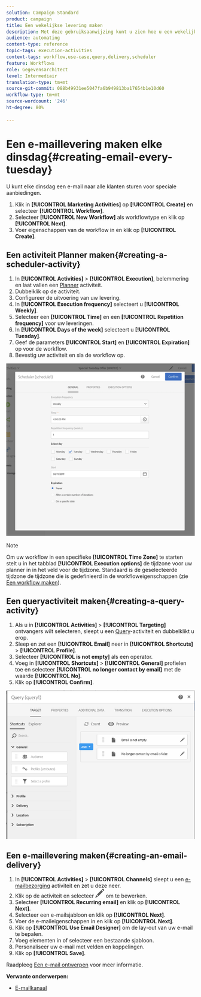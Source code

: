 ```yaml
---
solution: Campaign Standard
product: campaign
title: Een wekelijkse levering maken
description: Met deze gebruiksaanwijzing kunt u zien hoe u een wekelijkse levering maakt.
audience: automating
content-type: reference
topic-tags: execution-activities
context-tags: workflow,use-case,query,delivery,scheduler
feature: Workflows
role: Gegevensarchitect
level: Intermediair
translation-type: tm+mt
source-git-commit: 088b49931ee5047fa6b949813ba17654b1e10d60
workflow-type: tm+mt
source-wordcount: '246'
ht-degree: 80%

---
```



# Een e-maillevering maken elke dinsdag{#creating-email-every-tuesday}

U kunt elke dinsdag een e-mail naar alle klanten sturen voor speciale aanbiedingen.

1. Klik in **[!UICONTROL Marketing Activities]** op **[!UICONTROL Create]** en selecteer **[!UICONTROL Workflow]**.
1. Selecteer **[!UICONTROL New Workflow]** als workflowtype en klik op **[!UICONTROL Next]**.
1. Voer eigenschappen van de workflow in en klik op **[!UICONTROL Create]**.

## Een activiteit Planner maken{#creating-a-scheduler-activity}

1. In **[!UICONTROL Activities]** > **[!UICONTROL Execution]**, belemmering en laat vallen een [Planner](../../automating/using/scheduler.md) activiteit.
1. Dubbelklik op de activiteit.
1. Configureer de uitvoering van uw levering.
1. In **[!UICONTROL Execution frequency]** selecteert u **[!UICONTROL Weekly]**.
1. Selecteer een **[!UICONTROL Time]** en een **[!UICONTROL Repetition frequency]** voor uw leveringen.
1. In **[!UICONTROL Days of the week]** selecteert u **[!UICONTROL Tuesday]**.
1. Geef de parameters **[!UICONTROL Start]** en **[!UICONTROL Expiration]** op voor de workflow.
1. Bevestig uw activiteit en sla de workflow op.

![](assets/scheduler_properties.png)

>[!NOTE]
>
>Om uw workflow in een specifieke **[!UICONTROL Time Zone]** te starten stelt u in het tabblad **[!UICONTROL Execution options]** de tijdzone voor uw planner in in het veld voor de tijdzone. Standaard is de geselecteerde tijdzone de tijdzone die is gedefinieerd in de workfloweigenschappen (zie [Een workflow maken](../../automating/using/building-a-workflow.md)).

## Een queryactiviteit maken{#creating-a-query-activity}

1. Als u in **[!UICONTROL Activities]** > **[!UICONTROL Targeting]** ontvangers wilt selecteren, sleept u een [Query](../../automating/using/query.md)-activiteit en dubbelklikt u erop.
1. Sleep en zet een **[!UICONTROL Email]** neer in **[!UICONTROL Shortcuts]** > **[!UICONTROL Profile]**.
1. Selecteer **[!UICONTROL is not empty]** als een operator.
1. Voeg in **[!UICONTROL Shortcuts]** > **[!UICONTROL General]** profielen toe en selecteer **[!UICONTROL no longer contact by email]** met de waarde **[!UICONTROL No]**.
1. Klik op **[!UICONTROL Confirm]**.

![](assets/wf-complement-query.png)

## Een e-maillevering maken{#creating-an-email-delivery}

1. In **[!UICONTROL Activities]** > **[!UICONTROL Channels]** sleept u een [e-mailbezorging](../../automating/using/email-delivery.md) activiteit en zet u deze neer.
1. Klik op de activiteit en selecteer ![](assets/edit_darkgrey-24px.png) om te bewerken.
1. Selecteer **[!UICONTROL Recurring email]** en klik op **[!UICONTROL Next]**.
1. Selecteer een e-mailsjabloon en klik op **[!UICONTROL Next]**.
1. Voer de e-maileigenschappen in en klik op **[!UICONTROL Next]**.
1. Klik op **[!UICONTROL Use Email Designer]** om de lay-out van uw e-mail te bepalen.
1. Voeg elementen in of selecteer een bestaande sjabloon.
1. Personaliseer uw e-mail met velden en koppelingen.
1. Klik op **[!UICONTROL Save]**.

Raadpleeg [Een e-mail ontwerpen](../../designing/using/designing-from-scratch.md#designing-an-email-content-from-scratch) voor meer informatie.

**Verwante onderwerpen:**

* [E-mailkanaal](../../channels/using/creating-an-email.md)
